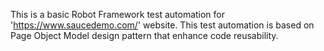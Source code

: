 This is a basic Robot Framework test automation for 'https://www.saucedemo.com/' website.
This test automation is based on Page Object Model design pattern that enhance code reusability.
